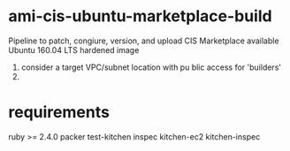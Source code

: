 # ami-cis-ubuntu-marketplace-build
Pipeline to patch, congiure, version, and upload CIS Marketplace available Ubuntu 160.04 LTS hardened image

1. consider a target VPC/subnet location with pu blic access for 'builders'
2. 


# requirements

ruby >= 2.4.0
packer
test-kitchen
inspec
kitchen-ec2
kitchen-inspec
